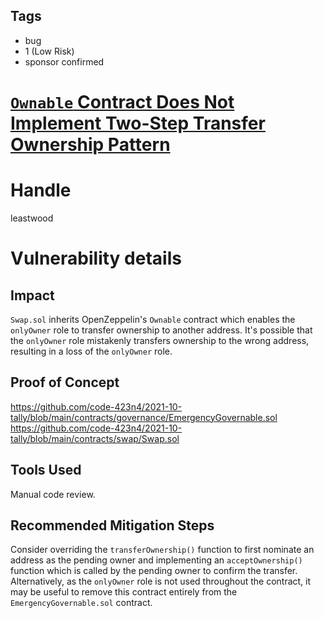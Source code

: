 ## Tags

- bug
- 1 (Low Risk)
- sponsor confirmed

# [`Ownable` Contract Does Not Implement Two-Step Transfer Ownership Pattern](https://github.com/code-423n4/2021-10-tally-findings/issues/78) 

# Handle

leastwood


# Vulnerability details

## Impact

`Swap.sol` inherits OpenZeppelin's `Ownable` contract which enables the `onlyOwner` role to transfer ownership to another address. It's possible that the `onlyOwner` role mistakenly transfers ownership to the wrong address, resulting in a loss of the `onlyOwner` role.

## Proof of Concept

https://github.com/code-423n4/2021-10-tally/blob/main/contracts/governance/EmergencyGovernable.sol
https://github.com/code-423n4/2021-10-tally/blob/main/contracts/swap/Swap.sol

## Tools Used

Manual code review.

## Recommended Mitigation Steps

Consider overriding the `transferOwnership()` function to first nominate an address as the pending owner and implementing an `acceptOwnership()` function which is called by the pending owner to confirm the transfer. Alternatively, as the `onlyOwner` role is not used throughout the contract, it may be useful to remove this contract entirely from the `EmergencyGovernable.sol` contract.

